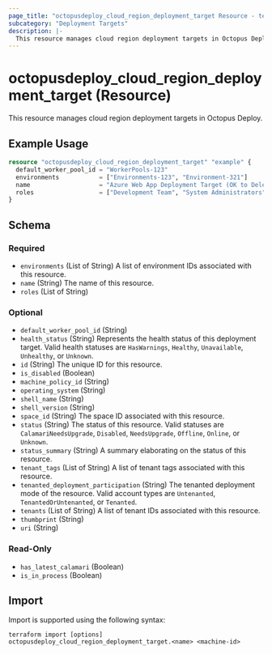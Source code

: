 ```yaml
---
page_title: "octopusdeploy_cloud_region_deployment_target Resource - terraform-provider-octopusdeploy"
subcategory: "Deployment Targets"
description: |-
  This resource manages cloud region deployment targets in Octopus Deploy.
---
```


# octopusdeploy_cloud_region_deployment_target (Resource)

This resource manages cloud region deployment targets in Octopus Deploy.

## Example Usage

```terraform
resource "octopusdeploy_cloud_region_deployment_target" "example" {
  default_worker_pool_id = "WorkerPools-123"
  environments           = ["Environments-123", "Environment-321"]
  name                   = "Azure Web App Deployment Target (OK to Delete)"
  roles                  = ["Development Team", "System Administrators"]
}
```
<!-- schema generated by tfplugindocs -->
## Schema

### Required

- `environments` (List of String) A list of environment IDs associated with this resource.
- `name` (String) The name of this resource.
- `roles` (List of String)

### Optional

- `default_worker_pool_id` (String)
- `health_status` (String) Represents the health status of this deployment target. Valid health statuses are `HasWarnings`, `Healthy`, `Unavailable`, `Unhealthy`, or `Unknown`.
- `id` (String) The unique ID for this resource.
- `is_disabled` (Boolean)
- `machine_policy_id` (String)
- `operating_system` (String)
- `shell_name` (String)
- `shell_version` (String)
- `space_id` (String) The space ID associated with this resource.
- `status` (String) The status of this resource. Valid statuses are `CalamariNeedsUpgrade`, `Disabled`, `NeedsUpgrade`, `Offline`, `Online`, or `Unknown`.
- `status_summary` (String) A summary elaborating on the status of this resource.
- `tenant_tags` (List of String) A list of tenant tags associated with this resource.
- `tenanted_deployment_participation` (String) The tenanted deployment mode of the resource. Valid account types are `Untenanted`, `TenantedOrUntenanted`, or `Tenanted`.
- `tenants` (List of String) A list of tenant IDs associated with this resource.
- `thumbprint` (String)
- `uri` (String)

### Read-Only

- `has_latest_calamari` (Boolean)
- `is_in_process` (Boolean)

## Import

Import is supported using the following syntax:

```shell
terraform import [options] octopusdeploy_cloud_region_deployment_target.<name> <machine-id>
```
